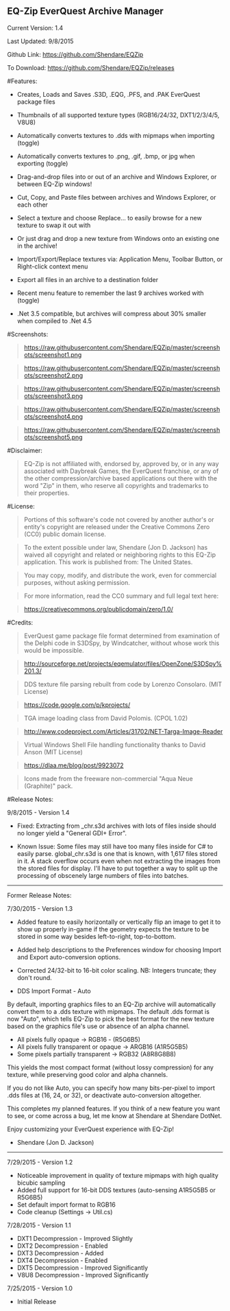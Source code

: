 EQ-Zip EverQuest Archive Manager
-----------

Current Version: 1.4

Last Updated: 9/8/2015

Github Link: https://github.com/Shendare/EQZip

To Download: https://github.com/Shendare/EQZip/releases

#Features:

* Creates, Loads and Saves .S3D, .EQG, .PFS, and .PAK EverQuest package files

* Thumbnails of all supported texture types (RGB16/24/32, DXT1/2/3/4/5, V8U8)

* Automatically converts textures to .dds with mipmaps when importing (toggle)

* Automatically converts textures to .png, .gif, .bmp, or jpg when exporting (toggle)

* Drag-and-drop files into or out of an archive and Windows Explorer, or between EQ-Zip windows!

* Cut, Copy, and Paste files between archives and Windows Explorer, or each other

* Select a texture and choose Replace... to easily browse for a new texture to swap it out with

* Or just drag and drop a new texture from Windows onto an existing one in the archive!

* Import/Export/Replace textures via: Application Menu, Toolbar Button, or Right-click context menu

* Export all files in an archive to a destination folder

* Recent menu feature to remember the last 9 archives worked with (toggle)

* .Net 3.5 compatible, but archives will compress about 30% smaller when compiled to .Net 4.5

#Screenshots:

>https://raw.githubusercontent.com/Shendare/EQZip/master/screenshots/screenshot1.png

>https://raw.githubusercontent.com/Shendare/EQZip/master/screenshots/screenshot2.png

>https://raw.githubusercontent.com/Shendare/EQZip/master/screenshots/screenshot3.png

>https://raw.githubusercontent.com/Shendare/EQZip/master/screenshots/screenshot4.png

>https://raw.githubusercontent.com/Shendare/EQZip/master/screenshots/screenshot5.png

#Disclaimer:

>EQ-Zip is not affiliated with, endorsed by, approved by, or in any way associated with Daybreak Games, the EverQuest franchise, or any of the other compression/archive based applications out there with the word "Zip" in them, who reserve all copyrights and trademarks to their properties.

#License:

>Portions of this software's code not covered by another author's or entity's copyright are released under the Creative Commons Zero (CC0) public domain license.

>To the extent possible under law, Shendare (Jon D. Jackson) has waived all copyright and related or neighboring rights to this EQ-Zip application. This work is published from: The United States.

>You may copy, modify, and distribute the work, even for commercial purposes, without asking permission.

>For more information, read the CC0 summary and full legal text here:

>https://creativecommons.org/publicdomain/zero/1.0/

#Credits:

>EverQuest game package file format determined from examination of the Delphi code in S3DSpy, by Windcatcher, without whose work this would be impossible.

>http://sourceforge.net/projects/eqemulator/files/OpenZone/S3DSpy%201.3/

>DDS texture file parsing rebuilt from code by Lorenzo Consolaro. (MIT License)

>https://code.google.com/p/kprojects/

>TGA image loading class from David Polomis. (CPOL 1.02)

>http://www.codeproject.com/Articles/31702/NET-Targa-Image-Reader

>Virtual Windows Shell File handling functionality thanks to David Anson (MIT License)

>https://dlaa.me/blog/post/9923072

>Icons made from the freeware non-commercial "Aqua Neue (Graphite)" pack.

#Release Notes:

9/8/2015 - Version 1.4

* Fixed: Extracting from _chr.s3d archives with lots of files inside should no longer yield a "General GDI+ Error".

* Known Issue: Some files may still have too many files inside for C# to easily parse. global_chr.s3d is one that is known,
  with 1,617 files stored in it. A stack overflow occurs even when not extracting the images from the stored files for
  display. I'll have to put together a way to split up the processing of obscenely large numbers of files into batches.

-----------

Former Release Notes:

7/30/2015 - Version 1.3

* Added feature to easily horizontally or vertically flip an image to get it to show up properly in-game if the geometry
  expects the texture to be stored in some way besides left-to-right, top-to-bottom.

* Added help descriptions to the Preferences window for choosing Import and Export auto-conversion options.

* Corrected 24/32-bit to 16-bit color scaling. NB: Integers truncate; they don't round.

* DDS Import Format - Auto

By default, importing graphics files to an EQ-Zip archive will automatically convert them to a .dds texture with mipmaps.
The default .dds format is now "Auto", which tells EQ-Zip to pick the best format for the new texture based on the graphics
file's use or absence of an alpha channel.

  * All pixels fully opaque -> RGB16 - (R5G6B5)
  * All pixels fully transparent or opaque -> ARGB16 (A1R5G5B5)
  * Some pixels partially transparent -> RGB32 (A8R8G8B8)

This yields the most compact format (without lossy compression) for any texture, while preserving good color and alpha channels.

If you do not like Auto, you can specify how many bits-per-pixel to import .dds files at (16, 24, or 32), or deactivate
auto-conversion altogether.

This completes my planned features. If you think of a new feature you want to see, or come across a bug, let me know
at Shendare at Shendare DotNet.

Enjoy customizing your EverQuest experience with EQ-Zip!

- Shendare (Jon D. Jackson)

-----------

7/29/2015 - Version 1.2

* Noticeable improvement in quality of texture mipmaps with high quality bicubic sampling
* Added full support for 16-bit DDS textures (auto-sensing A1R5G5B5 or R5G6B5)
* Set default import format to RGB16
* Code cleanup (Settings -> Util.cs)

7/28/2015 - Version 1.1

* DXT1 Decompression - Improved Slightly
* DXT2 Decompression - Enabled
* DXT3 Decompression - Added
* DXT4 Decompression - Enabled
* DXT5 Decompression - Improved Significantly
* V8U8 Decompression - Improved Significantly

7/25/2015 - Version 1.0

* Initial Release
